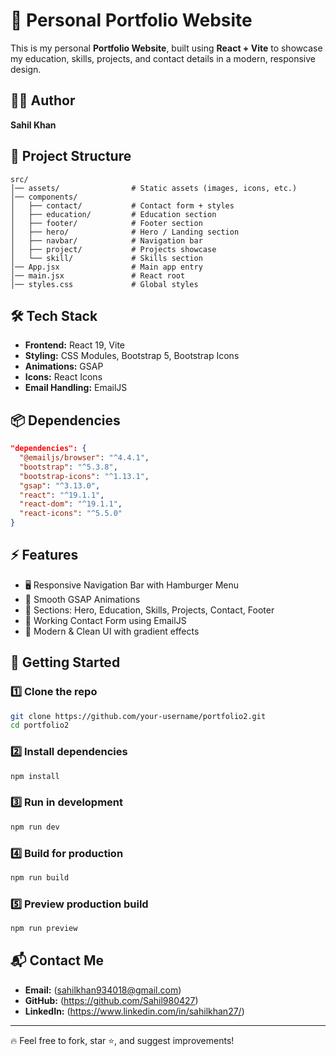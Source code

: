 # 🚀 Personal Portfolio Website  

This is my personal **Portfolio Website**, built using **React + Vite** to showcase my education, skills, projects, and contact details in a modern, responsive design.  

## 👨‍💻 Author  
**Sahil Khan**  

## 📂 Project Structure  
```
src/
│── assets/                # Static assets (images, icons, etc.)
│── components/
│   ├── contact/           # Contact form + styles
│   ├── education/         # Education section
│   ├── footer/            # Footer section
│   ├── hero/              # Hero / Landing section
│   ├── navbar/            # Navigation bar
│   ├── project/           # Projects showcase
│   └── skill/             # Skills section
│── App.jsx                # Main app entry
│── main.jsx               # React root
│── styles.css             # Global styles
```

## 🛠️ Tech Stack  
- **Frontend:** React 19, Vite  
- **Styling:** CSS Modules, Bootstrap 5, Bootstrap Icons  
- **Animations:** GSAP  
- **Icons:** React Icons  
- **Email Handling:** EmailJS  

## 📦 Dependencies  
```json
"dependencies": {
  "@emailjs/browser": "^4.4.1",
  "bootstrap": "^5.3.8",
  "bootstrap-icons": "^1.13.1",
  "gsap": "^3.13.0",
  "react": "^19.1.1",
  "react-dom": "^19.1.1",
  "react-icons": "^5.5.0"
}
```

## ⚡ Features  
- 🖥️ Responsive Navigation Bar with Hamburger Menu  
- 🎨 Smooth GSAP Animations  
- 📖 Sections: Hero, Education, Skills, Projects, Contact, Footer  
- 📩 Working Contact Form using EmailJS  
- 🌙 Modern & Clean UI with gradient effects  

## 🚀 Getting Started  

### 1️⃣ Clone the repo  
```sh
git clone https://github.com/your-username/portfolio2.git
cd portfolio2
```

### 2️⃣ Install dependencies  
```sh
npm install
```

### 3️⃣ Run in development  
```sh
npm run dev
```

### 4️⃣ Build for production  
```sh
npm run build
```

### 5️⃣ Preview production build  
```sh
npm run preview
```

## 📬 Contact Me  
- **Email:** (sahilkhan934018@gmail.com)  
- **GitHub:** (https://github.com/Sahil980427) 
- **LinkedIn:** (https://www.linkedin.com/in/sahilkhan27/)  

---

🔥 Feel free to fork, star ⭐, and suggest improvements!  

